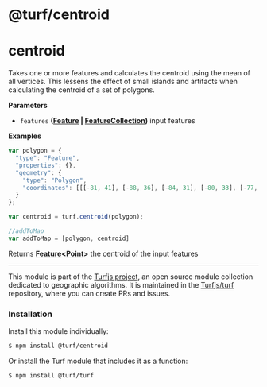 # @turf/centroid

# centroid

Takes one or more features and calculates the centroid using
the mean of all vertices.
This lessens the effect of small islands and artifacts when calculating
the centroid of a set of polygons.

**Parameters**

-   `features` **([Feature](http://geojson.org/geojson-spec.html#feature-objects) \| [FeatureCollection](http://geojson.org/geojson-spec.html#feature-collection-objects))** input features

**Examples**

```javascript
var polygon = {
  "type": "Feature",
  "properties": {},
  "geometry": {
    "type": "Polygon",
    "coordinates": [[[-81, 41], [-88, 36], [-84, 31], [-80, 33], [-77, 39], [-81, 41]]]
  }
};

var centroid = turf.centroid(polygon);

//addToMap
var addToMap = [polygon, centroid]
```

Returns **[Feature](http://geojson.org/geojson-spec.html#feature-objects)&lt;[Point](http://geojson.org/geojson-spec.html#point)>** the centroid of the input features

<!-- This file is automatically generated. Please don't edit it directly:
if you find an error, edit the source file (likely index.js), and re-run
./scripts/generate-readmes in the turf project. -->

---

This module is part of the [Turfjs project](http://turfjs.org/), an open source
module collection dedicated to geographic algorithms. It is maintained in the
[Turfjs/turf](https://github.com/Turfjs/turf) repository, where you can create
PRs and issues.

### Installation

Install this module individually:

```sh
$ npm install @turf/centroid
```

Or install the Turf module that includes it as a function:

```sh
$ npm install @turf/turf
```
